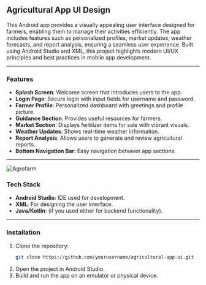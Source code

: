## **Agricultural App UI Design**

This Android app provides a visually appealing user interface designed for farmers, enabling them to manage their activities efficiently. The app includes features such as personalized profiles, market updates, weather forecasts, and report analysis, ensuring a seamless user experience. Built using Android Studio and XML, this project highlights modern UI/UX principles and best practices in mobile app development.

---

### **Features**
- **Splash Screen**: Welcome screen that introduces users to the app.
- **Login Page**: Secure login with input fields for username and password.
- **Farmer Profile**: Personalized dashboard with greetings and profile picture.
- **Guidance Section**: Provides useful resources for farmers.
- **Market Section**: Displays fertilizer items for sale with vibrant visuals.
- **Weather Updates**: Shows real-time weather information.
- **Report Analysis**: Allows users to generate and review agricultural reports.
- **Bottom Navigation Bar**: Easy navigation between app sections.

---
![Agrofarm](https://github.com/user-attachments/assets/12b6031a-56a1-4f67-a37d-ed0ec71eeab1)

### **Tech Stack**
- **Android Studio**: IDE used for development.
- **XML**: For designing the user interface.
- **Java/Kotlin**: (if you used either for backend functionality).

---

### **Installation**

1. Clone the repository:
   ```bash
   git clone https://github.com/yourusername/agricultural-app-ui.git
2. Open the project in Android Studio.
3. Build and run the app on an emulator or physical device.





